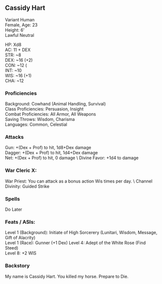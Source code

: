 ## Cassidy Hart
Variant Human \
Female, Age: 23 \
Height: 6' \
Lawful Neutral

HP: Xd8 \
AC: 11 + DEX \
STR: ~8 \
DEX: ~16 (+2) \
CON: ~12 ( \
INT: ~10 \
WIS: ~16 (+1) \
CHA: ~12

### Proficiencies
Background: Cowhand (Animal Handling, Survival) \
Class Proficiencies: Persuasion, Insight \
Combat Proficiencies: All Armor, All Weapons \
Saving Throws: Wisdom, Charisma \
Languages: Common, Celestial

### Attacks
Gun: +(Dex + Prof) to hit, 1d8+Dex damage \
Dagger: +(Dex + Prof) to hit, 1d4+Dex damage \
Net: +(Dex + Prof) to hit, 0 damage \ 
Divine Favor: +1d4 to damage

### War Cleric X: 
War Priest: You can attack as a bonus action Wis times per day. \ 
Channel Divinity: Guided Strike

### Spells
Do Later

### Feats / ASIs: 
Level 1 (Background): Initiate of High Sorcerery (Lunitari, Wisdom, Message, Gift of Alacrity)  \
Level 1 (Race): Gunner (+1 Dex) 
Level 4: Adept of the White Rose (Find Steed) \
Level 8: +2 WIS

### Backstory
My name is Cassidy Hart. You killed my horse. Prepare to Die. 
